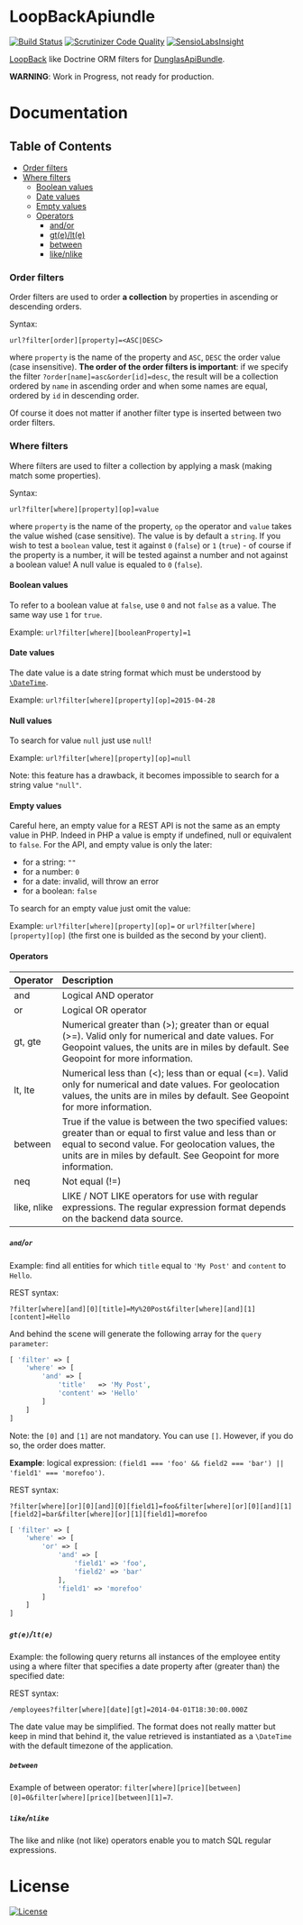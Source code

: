 # LoopBackApiundle

[![Build Status](https://travis-ci.org/theofidry/LoopBackApiBundle.svg?branch=master)](https://travis-ci.org/theofidry/LoopBackApiBundle) [![Scrutinizer Code Quality](https://scrutinizer-ci.com/g/theofidry/LoopBackApiBundle/badges/quality-score.png?b=master)](https://scrutinizer-ci.com/g/theofidry/LoopBackApiBundle/?branch=master) [![SensioLabsInsight](https://insight.sensiolabs.com/projects/e7cbcdb9-f024-43e0-b7ba-7a002949aa98/big.png)](https://insight.sensiolabs.com/projects/e7cbcdb9-f024-43e0-b7ba-7a002949aa98)

[LoopBack](http://loopback.io/) like Doctrine ORM filters for [DunglasApiBundle](https://github.com/dunglas/DunglasApiBundle).

**WARNING**: Work in Progress, not ready for production.

# Documentation

## Table of Contents

* [Order filters](#order-filters)
* [Where filters](#where-filters)
  * [Boolean values](#boolean-values)
  * [Date values](#date-values)
  * [Empty values](#empty-values)
  * [Operators](#operators)
    * [and/or](#andor)
    * [gt(e)/lt(e)](#gtelte)
    * [between](#between)
    * [like/nlike](#likenlike)

### Order filters

Order filters are used to order **a collection** by properties in ascending or descending orders.

Syntax:
```
url?filter[order][property]=<ASC|DESC>
```

where `property` is the name of the property and `ASC`, `DESC` the order value (case insensitive). **The order of the order filters is important**: if we specify the filter `?order[name]=asc&order[id]=desc`, the result will be a collection ordered by `name` in ascending order and when some names are equal, ordered by `id` in descending order.

Of course it does not matter if another filter type is inserted between two order filters.

### Where filters

Where filters are used to filter a collection by applying a mask (making match some properties).

Syntax:
```
url?filter[where][property][op]=value
```

where `property` is the name of the property, `op` the operator and `value` takes the value wished (case sensitive). The value is by default a `string`. If you wish to test a `boolean` value, test it against `0` (`false`) or `1` (`true`) - of course if the property is a number, it will be tested against a number and not against a boolean value! A null value is equaled to `0` (`false`).

#### Boolean values

To refer to a boolean value at `false`, use `0` and not `false` as a value. The same way use `1` for `true`.

Example: `url?filter[where][booleanProperty]=1`

#### Date values

The date value is a date string format which must be understood by [`\DateTime`](http://php.net/manual/fr/datetime.construct.php).

Example: `url?filter[where][property][op]=2015-04-28`

#### Null values

To search for value `null` just use `null`!

Example: `url?filter[where][property][op]=null`

Note: this feature has a drawback, it becomes impossible to search for a string value `"null"`.

#### Empty values

Careful here, an empty value for a REST API is not the same as an empty value in PHP. Indeed in PHP a value is empty if undefined, null or equivalent to `false`. For the API, and empty value is only the later:
* for a string: `""`
* for a number: `0`
* for a date: invalid, will throw an error
* for a boolean: `false`

To search for an empty value just omit the value:

Example: `url?filter[where][property][op]=` or `url?filter[where][property][op]` (the first one is builded as the second by your client).

#### Operators

| Operator | Description |
|----------|:-------------|
| and | Logical AND operator |
| or | Logical OR operator |
| gt, gte | Numerical greater than (>); greater than or equal (>=). Valid only for numerical and date values. For Geopoint values, the units are in miles by default. See Geopoint for more information. |
| lt, lte | Numerical less than (<); less than or equal (<=). Valid only for numerical and date values. For geolocation values, the units are in miles by default. See Geopoint for more information. |
| between | True if the value is between the two specified values: greater than or equal to first value and less than or equal to second value. For geolocation values, the units are in miles by default. See Geopoint for more information. |
| neq | Not equal (!=) |
| like, nlike | LIKE / NOT LIKE operators for use with regular expressions. The regular expression format depends on the backend data source. |

##### `and`/`or`

Example: find all entities for which `title` equal to `'My Post'` and `content` to `Hello`.

REST syntax:

`?filter[where][and][0][title]=My%20Post&filter[where][and][1][content]=Hello`

And behind the scene will generate the following array for the `query parameter`:

```php
[ 'filter' => [
    'where' => [
        'and' => [
            'title'   => 'My Post',
            'content' => 'Hello'
        ]
    ]
]
````

Note: the `[0]` and `[1]` are not mandatory. You can use `[]`. However, if you do so, the order does matter.

**Example**: logical expression: `(field1 === 'foo' && field2 === 'bar') || 'field1' === 'morefoo')`.

REST syntax:

`?filter[where][or][0][and][0][field1]=foo&filter[where][or][0][and][1][field2]=bar&filter[where][or][1][field1]=morefoo`

```php
[ 'filter' => [
    'where' => [
        'or' => [
            'and' => [
                'field1' => 'foo',
                'field2' => 'bar'
            ],
            'field1' => 'morefoo'
        ]
    ]
]
````

##### `gt(e)`/`lt(e)`

Example: the following query returns all instances of the employee entity using a where filter that specifies a date property after (greater than) the specified date:

REST syntax:

`/employees?filter[where][date][gt]=2014-04-01T18:30:00.000Z`

The date value may be simplified. The format does not really matter but keep in mind that behind it, the value retrieved is instantiated as a `\DateTime` with the default timezone of the application.

##### `between`

Example of between operator: `filter[where][price][between][0]=0&filter[where][price][between][1]=7`.

##### `like`/`nlike`

The like and nlike (not like) operators enable you to match SQL regular expressions.

[1]: https://github.com/dunglas/DunglasApiBundle

# License

[![License](https://img.shields.io/packagist/l/doctrine/orm.svg?style=flat-square)](https://github.com/theofidry/LoopBackApiBundle/edit/master/LICENSE)
